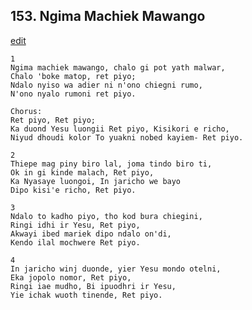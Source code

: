 
## 153.  Ngima Machiek Mawango
[edit](https://docs.google.com/document/d/1Yj7V7FASm6uapgtzXFPXHfMQA1dyYJa1/edit?mode=html)



    1
    Ngima machiek mawango, chalo gi pot yath malwar, 
    Chalo 'boke matop, ret piyo;
    Ndalo nyiso wa adier ni n'ono chiegni rumo, 
    N'ono nyalo rumoni ret piyo.

    Chorus:
    Ret piyo, Ret piyo; 
    Ka duond Yesu luongii Ret piyo, Kisikori e richo, 
    Niyud dhoudi kolor To yuakni nobed kayiem- Ret piyo.

    2
    Thiepe mag piny biro lal, joma tindo biro ti, 
    Ok in gi kinde malach, Ret piyo, 
    Ka Nyasaye luongoi, In jaricho we bayo 
    Dipo kisi'e richo, Ret piyo.

    3
    Ndalo to kadho piyo, tho kod bura chiegini, 
    Ringi idhi ir Yesu, Ret piyo, 
    Akwayi ibed mariek dipo ndalo on'di, 
    Kendo ilal mochwere Ret piyo.

    4
    In jaricho winj duonde, yier Yesu mondo otelni, 
    Eka jopolo nomor, Ret piyo, 
    Ringi iae mudho, Bi ipuodhri ir Yesu,
    Yie ichak wuoth tinende, Ret piyo.

